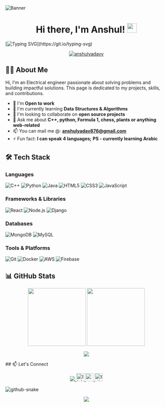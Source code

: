 ![Banner](https://res.cloudinary.com/superfolio/image/upload/v1620689979/68747470733a2f2f692e70696e696d672e636f6d2f6f726967696e616c732f63362f33332f63322f63363333633230656465383266306530636564376435373064626533613166332e676966_yjuh2s.gif)

<h1 align="center"> Hi there, I'm Anshul! <img src="https://raw.githubusercontent.com/MartinHeinz/MartinHeinz/master/wave.gif" width="30px"></h1>

[![Typing SVG](https://readme-typing-svg.herokuapp.com?font=Fira+Code&pause=1000&color=36BCF7FF&width=435&lines=Full+Stack+Developer;Open+Source+Contributor;Tech+Enthusiast+Maybe?;Problem+Solver;Artist;Chess+Freak;)](https://git.io/typing-svg)

<p align="center">
  <a href="https://github.com/anshulyadavv">
    <img src="https://komarev.com/ghpvc/?username=anshulyadavv&label=Profile%20views&color=0e75b6&style=flat" alt="anshulyadavv" />
  </a>
</p>

## 👨‍💻 About Me

Hi, I'm an Electrical engineer passionate about solving problems and building impactful solutions. This page is dedicated to my projects, skills, and contributions.


- 🔭 I'm **Open to work**
- 🌱 I'm currently learning **Data Structures & Algorithms**
- 👯 I'm looking to collaborate on **open source projects**
- 💬 Ask me about **C++, python, Formula 1, chess, plants or anything web-related**
- 📫 You can mail me @: **anshulyadav876@gmail.com**
- ⚡ Fun fact: **I can speak 4 languages;**
               **PS - currently learning Arabic**

## 🛠 Tech Stack

### Languages
![C++](https://img.shields.io/badge/-C++-2300599C?style=flat-square&logo=c++&logoColor=white)
![Python](https://img.shields.io/badge/-Python-3776AB?style=flat-square&logo=python&logoColor=white)
![Java](https://img.shields.io/badge/-Java-007396?style=flat-square&logo=java&logoColor=white)
![HTML5](https://img.shields.io/badge/-HTML5-E34F26?style=flat-square&logo=html5&logoColor=white)
![CSS3](https://img.shields.io/badge/-CSS3-1572B6?style=flat-square&logo=css3&logoColor=white)
![JavaScript](https://img.shields.io/badge/-JavaScript-F7DF1E?style=flat-square&logo=javascript&logoColor=black)

### Frameworks & Libraries
![React](https://img.shields.io/badge/-React-61DAFB?style=flat-square&logo=react&logoColor=black)
![Node.js](https://img.shields.io/badge/-Node.js-339933?style=flat-square&logo=node.js&logoColor=white)
![Django](https://img.shields.io/badge/-Django-092E20?style=flat-square&logo=django&logoColor=white)

### Databases
![MongoDB](https://img.shields.io/badge/-MongoDB-47A248?style=flat-square&logo=mongodb&logoColor=white)
![MySQL](https://img.shields.io/badge/-MySQL-4479A1?style=flat-square&logo=mysql&logoColor=white)

### Tools & Platforms
![Git](https://img.shields.io/badge/-Git-F05032?style=flat-square&logo=git&logoColor=white)
![Docker](https://img.shields.io/badge/-Docker-2496ED?style=flat-square&logo=docker&logoColor=white)
![AWS](https://img.shields.io/badge/-AWS-232F3E?style=flat-square&logo=amazon-aws&logoColor=white)
![Firebase](https://img.shields.io/badge/-Firebase-FFCA28?style=flat-square&logo=firebase&logoColor=black)

## 📊 GitHub Stats

<p align="center">
  <img height="180em" src="https://github-readme-stats.vercel.app/api?username=anshulyadavv&theme=graywhite&hide_border=false&include_all_commits=false&count_private=true"/>
  <img height="180em" src="https://nirzak-streak-stats.vercel.app/?user=anshulyadavv&theme=graywhite&hide_border=false"/>
</p>

<p align="center">
  <img src="https://github-readme-stats.vercel.app/api/top-langs/?username=anshulyadavv&theme=graywhite&hide_border=false&include_all_commits=false&count_private=true&layout=compact" />
</p>
<!--
## 🏆 GitHub Trophies
<!--
<p align="center">
  <img src="https://github-profile-trophy.vercel.app/?username=anshulyadavv&theme=dracula&no-frame=true&no-bg=true&margin-w=4" alt="anshulyadavv" />
</p>
-->
<!--
## 📌 Pinned Repositories
-->
<!--
<p align="center">
  <a href="https://github.com/anshulyadavv/project1">
    <img width="400" src="https://github-readme-stats.vercel.app/api/pin/?username=anshulyadavv&repo=project1&theme=dracula" />
  </a>
  <a href="https://github.com/anshulyadavv/project2">
    <img width="400" src="https://github-readme-stats.vercel.app/api/pin/?username=anshulyadavv&repo=project2&theme=dracula" />
  </a>
</p>
-->
## 📫 Let's Connect

<p align="center">
  <a href="mailto:anshulyadav876@gmail.com">
    <img src="https://img.shields.io/badge/-Email-D14836?style=for-the-badge&logo=gmail&logoColor=white"/>
  </a>
    <a href="https://www.linkedin.com/in/anshulyadavv/" target="_blank">
    <img src="https://img.shields.io/static/v1?message=LinkedIn&logo=linkedin&label=&color=0077B5&logoColor=white&labelColor=&style=for-the-badge" height="25" alt="linkedin logo"  />
  </a>
  <a href="https://www.youtube.com/@anshulyadavv" target="_blank">
    <img src="https://img.shields.io/static/v1?message=Youtube&logo=youtube&label=&color=FF0000&logoColor=white&labelColor=&style=for-the-badge" height="25" alt="youtube logo"  />
  </a>
  <a href="https://t.me/anshul_yadav" target="_blank">
    <img src="https://img.shields.io/static/v1?message=Telegram&logo=telegram&label=&color=2CA5E0&logoColor=white&labelColor=&style=for-the-badge" height="25" alt="telegram logo"  />
  </a>
</p>

<picture>
  <source media="(prefers-color-scheme: dark)" srcset="https://raw.githubusercontent.com/tobiasmeyhoefer/tobiasmeyhoefer/output/github-snake-dark.svg" />
  <source media="(prefers-color-scheme: light)" srcset="https://raw.githubusercontent.com/tobiasmeyhoefer/tobiasmeyhoefer/output/github-snake.svg" />
  <img alt="github-snake" src="https://raw.githubusercontent.com/tobiasmeyhoefer/tobiasmeyhoefer/output/github-snake.svg" />
</picture>

<p align="center"> 
  <img src="https://capsule-render.vercel.app/api?type=waving&color=gradient&height=60&section=footer"/>
</p>
